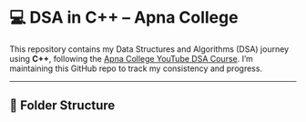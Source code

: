 # 💻 DSA in C++ – Apna College

This repository contains my Data Structures and Algorithms (DSA) journey using **C++**, following the [Apna College YouTube DSA Course](https://www.youtube.com/@https://youtu.be/VTLCoHnyACE?si=i9pwjz6M2JqKkqC1). I’m maintaining this GitHub repo to track my consistency and progress.

---

## 📁 Folder Structure

